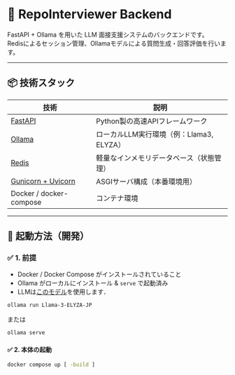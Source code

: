 # 🧠 RepoInterviewer Backend

FastAPI + Ollama を用いた LLM 面接支援システムのバックエンドです。  
Redisによるセッション管理、Ollamaモデルによる質問生成・回答評価を行います。

---

## 📦 技術スタック

| 技術 | 説明 |
|------|------|
| [FastAPI](https://fastapi.tiangolo.com/) | Python製の高速APIフレームワーク |
| [Ollama](https://ollama.com) | ローカルLLM実行環境（例：Llama3, ELYZA） |
| [Redis](https://redis.io) | 軽量なインメモリデータベース（状態管理） |
| [Gunicorn + Uvicorn](https://www.uvicorn.org/) | ASGIサーバ構成（本番環境用） |
| Docker / docker-compose | コンテナ環境 |

---

## 🚀 起動方法（開発）

### ✅ 1. 前提

- Docker / Docker Compose がインストールされていること
- Ollama がローカルにインストール & `serve` で起動済み
- LLMは[このモデル](https://huggingface.co/elyza/Llama-3-ELYZA-JP-8B-GGUF)を使用します．

```bash
ollama run Llama-3-ELYZA-JP
```
または
```bash
ollama serve
```

#### ✅ 2. 本体の起動
```bash
docker compose up [ -build ]
```

